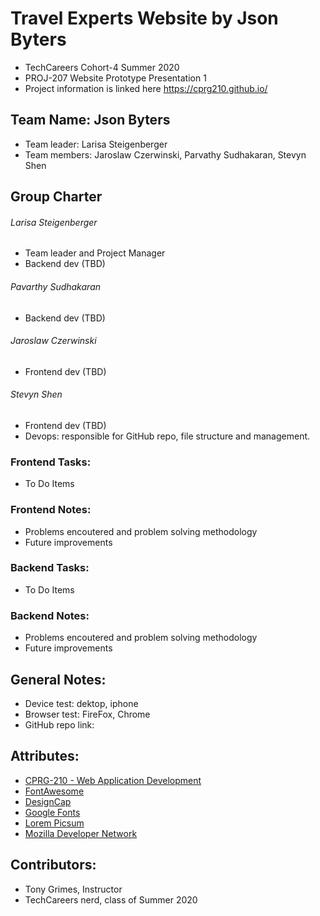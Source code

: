 # Travel Experts Website by Json Byters
- TechCareers Cohort-4 Summer 2020
- PROJ-207 Website Prototype Presentation 1
- Project information is linked here https://cprg210.github.io/
## Team Name: Json Byters
- Team leader: Larisa Steigenberger
- Team members: Jaroslaw Czerwinski, Parvathy Sudhakaran, Stevyn Shen


## Group Charter
###### Larisa Steigenberger
- Team leader and Project Manager
- Backend dev (TBD)
###### Pavarthy Sudhakaran
- Backend dev (TBD)
###### Jaroslaw Czerwinski
- Frontend dev (TBD)
###### Stevyn Shen
- Frontend dev (TBD)
- Devops: responsible for GitHub repo, file structure and management.




### Frontend Tasks:
- To Do Items
### Frontend Notes:
- Problems encoutered and problem solving methodology
- Future improvements

### Backend Tasks:
- To Do Items
### Backend Notes:
- Problems encoutered and problem solving methodology
- Future improvements


## General Notes:
- Device test: dektop, iphone 
- Browser test: FireFox, Chrome
- GitHub repo link: 

## Attributes: 
- [CPRG-210 - Web Application Development](https://cprg210.github.io/)
- [FontAwesome](https://fontawesome.com/license/free)
- [DesignCap](https://www.designcap.com/)
- [Google Fonts](https://developers.google.com/fonts)
- [Lorem Picsum](https://picsum.photos)
- [Mozilla Developer Network](https://developer.mozilla.org/en-US/docs/Learn)

## Contributors: 
- Tony Grimes, Instructor
- TechCareers nerd, class of Summer 2020





